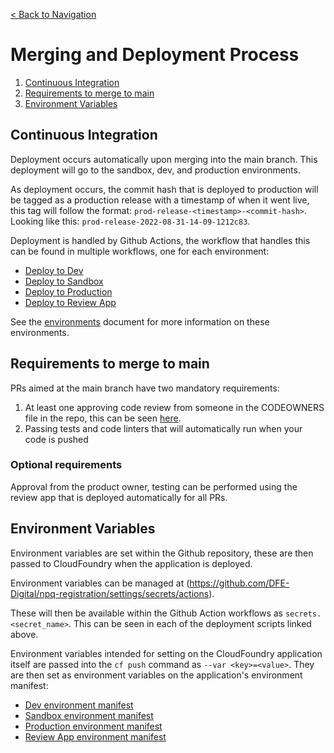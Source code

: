 [< Back to Navigation](../README.md)

# Merging and Deployment Process

1. [Continuous Integration](#continuous-integration)
1. [Requirements to merge to main](#requirements-to-merge-to-main)
1. [Environment Variables](#environment-variables)

## Continuous Integration

Deployment occurs automatically upon merging into the main branch. This deployment will go to the sandbox, dev, and production environments.

As deployment occurs, the commit hash that is deployed to production will be tagged as a production release with a timestamp of when it went live, this tag will follow the format: `prod-release-<timestamp>-<commit-hash>`. Looking like this: `prod-release-2022-08-31-14-09-1212c83`.

Deployment is handled by Github Actions, the workflow that handles this can be found in multiple workflows, one for each environment:
- [Deploy to Dev](../.github/workflows/deploy_to_dev.yml)
- [Deploy to Sandbox](../.github/workflows/deploy_to_sandbox.yml)
- [Deploy to Production](../.github/workflows/deploy_to_production.yml)
- [Deploy to Review App](../.github/workflows/deploy_to_review_app.yml)

See the [environments](docs/environments.md) document for more information on these environments.

## Requirements to merge to main

PRs aimed at the main branch have two mandatory requirements:
1. At least one approving code review from someone in the CODEOWNERS file in the repo, this can be seen [here](.github/CODEOWNERS).
2. Passing tests and code linters that will automatically run when your code is pushed

### Optional requirements

Approval from the product owner, testing can be performed using the review app that is deployed automatically for all PRs.

## Environment Variables 

Environment variables are set within the Github repository, these are then passed to CloudFoundry when the application is deployed.

Environment variables can be managed at (https://github.com/DFE-Digital/npq-registration/settings/secrets/actions). 

These will then be available within the Github Action workflows as `secrets.<secret_name>`. This can be seen in each of the deployment scripts linked above.

Environment variables intended for setting on the CloudFoundry application itself are passed into the `cf push` command as `--var <key>=<value>`.
They are then set as environment variables on the application's environment manifest: 
- [Dev environment manifest](../config/manifests/dev-manifest.yml)
- [Sandbox environment manifest](../config/manifests/sandbox-manifest.yml)
- [Production environment manifest](../config/manifests/prod-manifest.yml)
- [Review App environment manifest](../config/manifests/review-app-manifest.yml)
